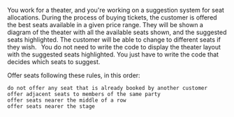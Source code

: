 You work for a theater, and you're working on a suggestion system for seat allocations. During the process of buying tickets, the customer is offered the best seats available in a given price range. They will be shown a diagram of the theater with all the available seats shown, and the suggested seats highlighted. The customer will be able to change to different seats if they wish.   You do not need to write the code to display the theater layout with the suggested seats highlighted. You just have to write the code that decides which seats to suggest.


 Offer seats following these rules, in this order:  

    do not offer any seat that is already booked by another customer
    offer adjacent seats to members of the same party
    offer seats nearer the middle of a row
    offer seats nearer the stage



